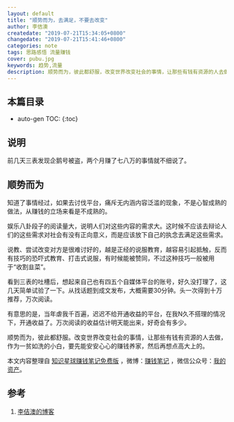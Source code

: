```yaml
---
layout: default
title: "顺势而为，去满足，不要去改变"
author: 李佶澳
createdate: "2019-07-21T15:34:05+0800"
changedate: "2019-07-21T15:41:46+0800"
categories: note
tags: 思路感悟 流量赚钱
cover: pubu.jpg
keywords: 趋势,流量
description: 顺势而为，彼此都舒服，改变世界改变社会的事情，让那些有钱有资源的人去做，作为一贫如洗的小白，要先能安安心心的赚钱养家，然后高大上
---
```


## 本篇目录

* auto-gen TOC:
{:toc}

## 说明

前几天三表发现企鹅号被盗，两个月赚了七八万的事情就不细说了。

## 顺势而为

知道了事情经过，如果去讨伐平台，痛斥无内涵内容泛滥的现象，不是心智成熟的做法，从赚钱的立场来看是不成熟的。

娱乐八卦段子的阅读量大，说明人们对这些内容的需求大。这时候不应该去辩论人们的这些需求对社会有没有正向意义，而是应该放下自己的执念去满足这些需求。

说教、尝试改变对方是很难讨好的，越是正经的说服教育，越容易引起抵触，反而有技巧的恐吓式教育、打击式说服，有时候能被赞同，不过这种技巧一般被用于“收割韭菜”。

看到三表的吐槽后，想起来自己也有四五个自媒体平台的账号，好久没打理了，这几天简单试验了一下。从找话题到成文发布，大概需要30分钟。头一次得到十万推荐，万次阅读。

有意思的是，当年虐我千百遍，迟迟不给开通收益的平台，在我N久不搭理的情况下，开通收益了。万次阅读的收益估计明天能出来，好奇会有多少。

顺势而为，彼此都舒服。改变世界改变社会的事情，让那些有钱有资源的人去做，作为一贫如洗的小白，要先能安安心心的赚钱养家，然后再想点高大上的。

本文内容整理自 [知识星球赚钱笔记免费版](https://t.zsxq.com/eyFqNna) ，微博：[赚钱笔记](https://weibo.com/6876203019/profile?rightmod=1&wvr=6&mod=personinfo&is_all=1) ，微信公众号：[我的资产](https://www.lijiaocn.com/img/invest.jpg)。

## 参考

1. [李佶澳的博客][1]

[1]: https://www.lijiaocn.com "李佶澳的博客"

